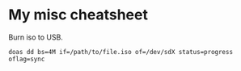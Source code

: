 # My misc cheatsheet
Burn iso to USB.
```
doas dd bs=4M if=/path/to/file.iso of=/dev/sdX status=progress oflag=sync
```
